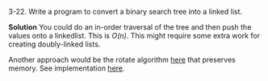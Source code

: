 3-22. Write a program to convert a binary search tree into a linked list.

**Solution**
You could do an in-order traversal of the tree and then push the values onto a linkedlist. This is *O(n)*. This might require some extra work for creating doubly-linked lists.

Another approach would be the rotate algorithm [here](http://inder-gnu.blogspot.com/2007/04/tree-to-linked-list.html) that preserves memory. See implementation [here](https://github.com/abdulapopoola/Algorithms/blob/master/JavaScript/Trees/Converters/treeToLinkedList.js).
